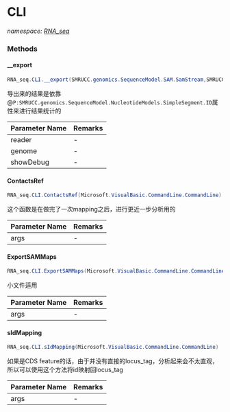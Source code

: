 ﻿# CLI
_namespace: [RNA_seq](./index.md)_





### Methods

#### __export
```csharp
RNA_seq.CLI.__export(SMRUCC.genomics.SequenceModel.SAM.SamStream,SMRUCC.genomics.ContextModel.GenomeContextProvider{SMRUCC.genomics.Assembly.NCBI.GenBank.TabularFormat.ComponentModels.GeneBrief},System.Boolean)
```
导出来的结果是依靠@``P:SMRUCC.genomics.SequenceModel.NucleotideModels.SimpleSegment.ID``属性来进行结果统计的

|Parameter Name|Remarks|
|--------------|-------|
|reader|-|
|genome|-|
|showDebug|-|


#### ContactsRef
```csharp
RNA_seq.CLI.ContactsRef(Microsoft.VisualBasic.CommandLine.CommandLine)
```
这个函数是在做完了一次mapping之后，进行更近一步分析用的

|Parameter Name|Remarks|
|--------------|-------|
|args|-|


#### ExportSAMMaps
```csharp
RNA_seq.CLI.ExportSAMMaps(Microsoft.VisualBasic.CommandLine.CommandLine)
```
小文件适用

|Parameter Name|Remarks|
|--------------|-------|
|args|-|


#### sIdMapping
```csharp
RNA_seq.CLI.sIdMapping(Microsoft.VisualBasic.CommandLine.CommandLine)
```
如果是CDS feature的话，由于并没有直接的locus_tag，分析起来会不太直观，所以可以使用这个方法将id映射回locus_tag

|Parameter Name|Remarks|
|--------------|-------|
|args|-|



